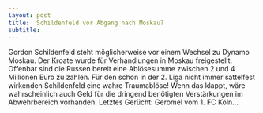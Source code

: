 ```yaml
---
layout: post
title:  Schildenfeld vor Abgang nach Moskau?
subtitle:  
---
```


Gordon Schildenfeld steht möglicherweise vor einem Wechsel zu Dynamo Moskau. Der Kroate wurde für Verhandlungen in Moskau freigestellt. Offenbar sind die Russen bereit eine Ablösesumme zwischen 2 und 4 Millionen Euro zu zahlen. Für den schon in der 2. Liga nicht immer sattelfest wirkenden Schildenfeld eine wahre Traumablöse! Wenn das klappt, wäre wahrscheinlich auch Geld für die dringend benötigten Verstärkungen im Abwehrbereich vorhanden. Letztes Gerücht: Geromel vom 1. FC Köln...


